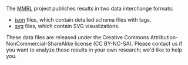 <!--
<img src="image/identity/a60-logo-outline.svg?sanitize=true" height="287" width="301">
-->

The [MMRL](https://mmrl.me) project publishes results in two data interchange formats:

* <a href="https://github.com/mmrl-me/mmrl-metadata/tree/main/json">json</a> files, which contain detailed schema files with tags.
* <a href="https://github.com/mmrl-me/mmrl-metadata/tree/main/visualization">svg</a> files, which contain SVG visualizations.

These data files are released under the Creative Commons
Attribution-NonCommercial-ShareAlike license (CC BY-NC-SA). Please contact us if you want to analyze these results in your own research; we'd like to help you.
